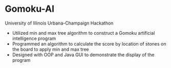 # Gomoku-AI
University of Illinois Urbana-Champaign Hackathon

- Utilized min and max tree algorithm to construct a Gomoku artificial intelligence program
- Programmed an algorithm to calculate the score by location of stones on the board to apply min and max tree
- Designed with OOP and Java GUI to demonstrate the display of the program
